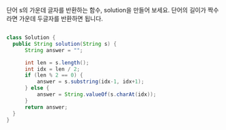 단어 s의 가운데 글자를 반환하는 함수, solution을 만들어 보세요. 단어의 길이가 짝수라면 가운데 두글자를 반환하면 됩니다.

```java

class Solution {
  public String solution(String s) {
      String answer = "";

      int len = s.length();
      int idx = len / 2;
      if (len % 2 == 0) {
          answer = s.substring(idx-1, idx+1);
      } else {
          answer = String.valueOf(s.charAt(idx));
      }
      return answer;
  }
}

```
